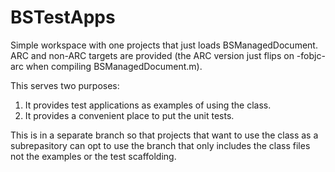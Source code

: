 # BSTestApps

Simple workspace with one projects that just loads BSManagedDocument. ARC and
non-ARC targets are provided (the ARC version just flips on -fobjc-arc when
compiling BSManagedDocument.m).

This serves two purposes:

1. It provides test applications as examples of using the class.
2. It provides a convenient place to put the unit tests.

This is in a separate branch so that projects that want to use the class as a
subrepasitory can opt to use the branch that only includes the class files not
the examples or the test scaffolding.
